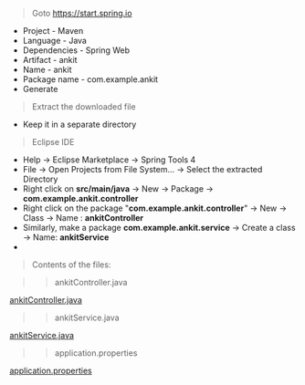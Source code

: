 > Goto https://start.spring.io
  - Project - Maven
  - Language - Java
  - Dependencies - Spring Web
  - Artifact - ankit
  - Name - ankit
  - Package name - com.example.ankit
  - Generate
    
> Extract the downloaded file
  - Keep it in a separate directory
    
> Eclipse IDE
  - Help -> Eclipse Marketplace -> Spring Tools 4
  - File -> Open Projects from File System... -> Select the extracted Directory
  - Right click on **src/main/java** -> New -> Package ->  **com.example.ankit.controller**
  - Right click  on the package "**com.example.ankit.controller**" -> New -> Class -> Name : **ankitController**
  - Similarly, make a package **com.example.ankit.service** -> Create a class -> Name: **ankitService**
  - 
> Contents of the files:

> > ankitController.java

<a href="ankitController.java">ankitController.java</a>

> > ankitService.java

<a href="Web Design and Development LAB/Experiment11/ankitService.java">ankitService.java</a>

> > application.properties

<a href="Web Design and Development LAB/Experiment11/application.properties">application.properties</a>

> > 
